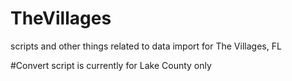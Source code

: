 # TheVillages
scripts and other things related to data import for The Villages, FL

#Convert script is currently for Lake County only
